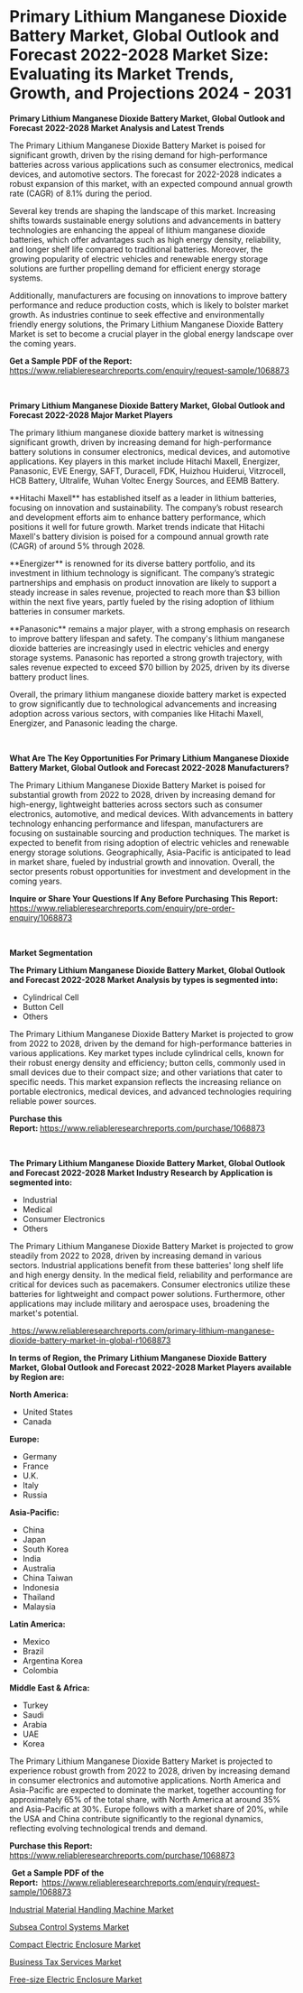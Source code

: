 <p><h1>Primary Lithium Manganese Dioxide Battery Market, Global Outlook and Forecast 2022-2028 Market Size: Evaluating its Market Trends, Growth, and Projections 2024 - 2031</h1></p><p><strong>Primary Lithium Manganese Dioxide Battery Market, Global Outlook and Forecast 2022-2028 Market Analysis and Latest Trends</strong></p>
<p><p>The Primary Lithium Manganese Dioxide Battery Market is poised for significant growth, driven by the rising demand for high-performance batteries across various applications such as consumer electronics, medical devices, and automotive sectors. The forecast for 2022-2028 indicates a robust expansion of this market, with an expected compound annual growth rate (CAGR) of 8.1% during the period. </p><p>Several key trends are shaping the landscape of this market. Increasing shifts towards sustainable energy solutions and advancements in battery technologies are enhancing the appeal of lithium manganese dioxide batteries, which offer advantages such as high energy density, reliability, and longer shelf life compared to traditional batteries. Moreover, the growing popularity of electric vehicles and renewable energy storage solutions are further propelling demand for efficient energy storage systems. </p><p>Additionally, manufacturers are focusing on innovations to improve battery performance and reduce production costs, which is likely to bolster market growth. As industries continue to seek effective and environmentally friendly energy solutions, the Primary Lithium Manganese Dioxide Battery Market is set to become a crucial player in the global energy landscape over the coming years.</p></p>
<p><strong>Get a Sample PDF of the Report:&nbsp;</strong> <a href="https://www.reliableresearchreports.com/enquiry/request-sample/1068873">https://www.reliableresearchreports.com/enquiry/request-sample/1068873</a></p>
<p>&nbsp;</p>
<p><strong>Primary Lithium Manganese Dioxide Battery Market, Global Outlook and Forecast 2022-2028 Major Market Players</strong></p>
<p><p>The primary lithium manganese dioxide battery market is witnessing significant growth, driven by increasing demand for high-performance battery solutions in consumer electronics, medical devices, and automotive applications. Key players in this market include Hitachi Maxell, Energizer, Panasonic, EVE Energy, SAFT, Duracell, FDK, Huizhou Huiderui, Vitzrocell, HCB Battery, Ultralife, Wuhan Voltec Energy Sources, and EEMB Battery.</p><p>**Hitachi Maxell** has established itself as a leader in lithium batteries, focusing on innovation and sustainability. The company’s robust research and development efforts aim to enhance battery performance, which positions it well for future growth. Market trends indicate that Hitachi Maxell's battery division is poised for a compound annual growth rate (CAGR) of around 5% through 2028.</p><p>**Energizer** is renowned for its diverse battery portfolio, and its investment in lithium technology is significant. The company’s strategic partnerships and emphasis on product innovation are likely to support a steady increase in sales revenue, projected to reach more than $3 billion within the next five years, partly fueled by the rising adoption of lithium batteries in consumer markets.</p><p>**Panasonic** remains a major player, with a strong emphasis on research to improve battery lifespan and safety. The company's lithium manganese dioxide batteries are increasingly used in electric vehicles and energy storage systems. Panasonic has reported a strong growth trajectory, with sales revenue expected to exceed $70 billion by 2025, driven by its diverse battery product lines.</p><p>Overall, the primary lithium manganese dioxide battery market is expected to grow significantly due to technological advancements and increasing adoption across various sectors, with companies like Hitachi Maxell, Energizer, and Panasonic leading the charge.</p></p>
<p>&nbsp;</p>
<p><strong>What Are The Key Opportunities For Primary Lithium Manganese Dioxide Battery Market, Global Outlook and Forecast 2022-2028 Manufacturers?</strong></p>
<p><p>The Primary Lithium Manganese Dioxide Battery Market is poised for substantial growth from 2022 to 2028, driven by increasing demand for high-energy, lightweight batteries across sectors such as consumer electronics, automotive, and medical devices. With advancements in battery technology enhancing performance and lifespan, manufacturers are focusing on sustainable sourcing and production techniques. The market is expected to benefit from rising adoption of electric vehicles and renewable energy storage solutions. Geographically, Asia-Pacific is anticipated to lead in market share, fueled by industrial growth and innovation. Overall, the sector presents robust opportunities for investment and development in the coming years.</p></p>
<p><strong>Inquire or Share Your Questions If Any Before Purchasing This Report:</strong> <a href="https://www.reliableresearchreports.com/enquiry/pre-order-enquiry/1068873">https://www.reliableresearchreports.com/enquiry/pre-order-enquiry/1068873</a></p>
<p>&nbsp;</p>
<p><strong>Market Segmentation</strong></p>
<p><strong>The Primary Lithium Manganese Dioxide Battery Market, Global Outlook and Forecast 2022-2028 Market Analysis by types is segmented into:</strong></p>
<p><ul><li>Cylindrical Cell</li><li>Button Cell</li><li>Others</li></ul></p>
<p><p>The Primary Lithium Manganese Dioxide Battery Market is projected to grow from 2022 to 2028, driven by the demand for high-performance batteries in various applications. Key market types include cylindrical cells, known for their robust energy density and efficiency; button cells, commonly used in small devices due to their compact size; and other variations that cater to specific needs. This market expansion reflects the increasing reliance on portable electronics, medical devices, and advanced technologies requiring reliable power sources.</p></p>
<p><strong>Purchase this Report:&nbsp;</strong><a href="https://www.reliableresearchreports.com/purchase/1068873">https://www.reliableresearchreports.com/purchase/1068873</a></p>
<p>&nbsp;</p>
<p><strong>The Primary Lithium Manganese Dioxide Battery Market, Global Outlook and Forecast 2022-2028 Market Industry Research by Application is segmented into:</strong></p>
<p><ul><li>Industrial</li><li>Medical</li><li>Consumer Electronics</li><li>Others</li></ul></p>
<p><p>The Primary Lithium Manganese Dioxide Battery Market is projected to grow steadily from 2022 to 2028, driven by increasing demand in various sectors. Industrial applications benefit from these batteries' long shelf life and high energy density. In the medical field, reliability and performance are critical for devices such as pacemakers. Consumer electronics utilize these batteries for lightweight and compact power solutions. Furthermore, other applications may include military and aerospace uses, broadening the market's potential.</p></p>
<p><a href="https://www.reliableresearchreports.com/primary-lithium-manganese-dioxide-battery-market-in-global-r1068873">&nbsp;https://www.reliableresearchreports.com/primary-lithium-manganese-dioxide-battery-market-in-global-r1068873</a></p>
<p><strong>In terms of Region, the Primary Lithium Manganese Dioxide Battery Market, Global Outlook and Forecast 2022-2028 Market Players available by Region are:</strong></p>
<p>
    <p> <strong> North America: </strong>
        <ul>
            <li>United States</li>
            <li>Canada</li>
        </ul>
        </p> 
    <p> <strong> Europe: </strong>
        <ul>
            <li>Germany</li>
            <li>France</li>
            <li>U.K.</li>
            <li>Italy</li>
            <li>Russia</li>
        </ul>
        </p> 
    <p> <strong> Asia-Pacific: </strong>
        <ul>
            <li>China</li>
            <li>Japan</li>
            <li>South Korea</li>
            <li>India</li>
            <li>Australia</li>
            <li>China Taiwan</li>
            <li>Indonesia</li>
            <li>Thailand</li>
            <li>Malaysia</li>
        </ul>
        </p> 
    <p> <strong> Latin America: </strong>
        <ul>
            <li>Mexico</li>
            <li>Brazil</li>
            <li>Argentina Korea</li>
            <li>Colombia</li>
        </ul>
        </p> 
    <p> <strong> Middle East & Africa: </strong>
        <ul>
            <li>Turkey</li>
            <li>Saudi</li>
            <li>Arabia</li>
            <li>UAE</li>
            <li>Korea</li>
        </ul>
    </p>
    </p>
<p><p>The Primary Lithium Manganese Dioxide Battery Market is projected to experience robust growth from 2022 to 2028, driven by increasing demand in consumer electronics and automotive applications. North America and Asia-Pacific are expected to dominate the market, together accounting for approximately 65% of the total share, with North America at around 35% and Asia-Pacific at 30%. Europe follows with a market share of 20%, while the USA and China contribute significantly to the regional dynamics, reflecting evolving technological trends and demand.</p></p>
<p><strong>Purchase this Report: </strong><a href="https://www.reliableresearchreports.com/purchase/1068873">https://www.reliableresearchreports.com/purchase/1068873</a></p>
<p>&nbsp;<strong>Get a Sample PDF of the Report:&nbsp;&nbsp;</strong><a href="https://www.reliableresearchreports.com/enquiry/request-sample/1068873">https://www.reliableresearchreports.com/enquiry/request-sample/1068873</a></p>
<p><strong></strong></p>
<p><p><a href="https://medium.com/@alanernser/global-industrial-material-handling-machine-market-trends-analysis-and-future-growth-prospects-cc68dc6d4e96">Industrial Material Handling Machine Market</a></p><p><a href="https://www.linkedin.com/pulse/future-ready-strategic-insights-global-subsea-control-systems-e0dsf?trackingId=s%2BoREUl%2BRWqvR9akZsBDRA%3D%3D">Subsea Control Systems Market</a></p><p><a href="https://issuu.com/reportprime-2/docs/compact-electric-enclosure-market-s_8977c83ede412c">Compact Electric Enclosure Market</a></p><p><a href="https://www.linkedin.com/pulse/charting-future-comprehensive-analysis-global-business-t39ze?trackingId=FYRcEIogTEGyiKjHI7uMHw%3D%3D">Business Tax Services Market</a></p><p><a href="https://issuu.com/reportprime-2/docs/free-size-electric-enclosure-market_6f2e70c5ed0cae">Free-size Electric Enclosure Market</a></p></p>